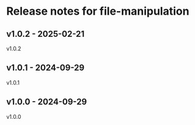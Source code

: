 # Release notes for file-manipulation

## v1.0.2 - 2025-02-21

v1.0.2

## v1.0.1 - 2024-09-29

v1.0.1

## v1.0.0 - 2024-09-29

v1.0.0
